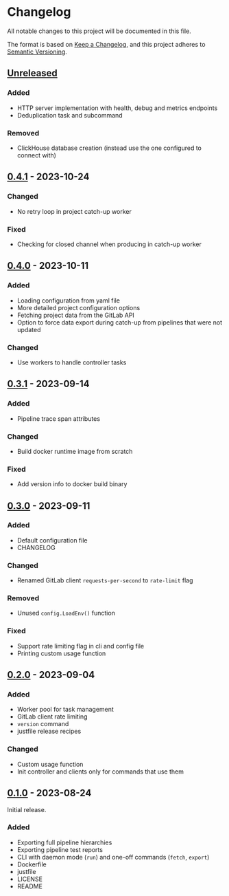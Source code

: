 # Changelog

All notable changes to this project will be documented in this file.

The format is based on [Keep a Changelog](https://keepachangelog.com/en/1.0.0/),
and this project adheres to [Semantic Versioning](https://semver.org/spec/v2.0.0.html).

## [Unreleased]

### Added

- HTTP server implementation with health, debug and metrics endpoints
- Deduplication task and subcommand

### Removed

- ClickHouse database creation (instead use the one configured to connect with)

## [0.4.1] - 2023-10-24

### Changed

- No retry loop in project catch-up worker

### Fixed

- Checking for closed channel when producing in catch-up worker

## [0.4.0] - 2023-10-11

### Added

- Loading configuration from yaml file
- More detailed project configuration options
- Fetching project data from the GitLab API
- Option to force data export during catch-up from pipelines that were not updated

### Changed

- Use workers to handle controller tasks

## [0.3.1] - 2023-09-14

### Added

- Pipeline trace span attributes

### Changed

- Build docker runtime image from scratch

### Fixed

- Add version info to docker build binary

## [0.3.0] - 2023-09-11

### Added

- Default configuration file
- CHANGELOG

### Changed

- Renamed GitLab client `requests-per-second` to `rate-limit` flag

### Removed

- Unused `config.LoadEnv()` function

### Fixed

- Support rate limiting flag in cli and config file
- Printing custom usage function

## [0.2.0] - 2023-09-04

### Added

- Worker pool for task management
- GitLab client rate limiting
- `version` command
- justfile release recipes

### Changed

- Custom usage function
- Init controller and clients only for commands that use them

## [0.1.0] - 2023-08-24

Initial release.

### Added

- Exporting full pipeline hierarchies
- Exporting pipeline test reports
- CLI with daemon mode (`run`) and one-off commands (`fetch`, `export`)
- Dockerfile
- justfile
- LICENSE
- README


[Unreleased]: https://github.com/cluttrdev/gitlab-exporter/compare/v0.4.1...HEAD
[0.4.1]: https://github.com/cluttrdev/gitlab-exporter/compare/v0.4.0...v0.4.1
[0.4.0]: https://github.com/cluttrdev/gitlab-exporter/compare/v0.3.1...v0.4.0
[0.3.1]: https://github.com/cluttrdev/gitlab-exporter/compare/v0.3.0...v0.3.1
[0.3.0]: https://github.com/cluttrdev/gitlab-exporter/compare/v0.2.0...v0.3.0
[0.2.0]: https://github.com/cluttrdev/gitlab-exporter/compare/v0.1.0...v0.2.0
[0.1.0]: https://github.com/cluttrdev/gitlab-exporter/releases/tag/v0.1.0

